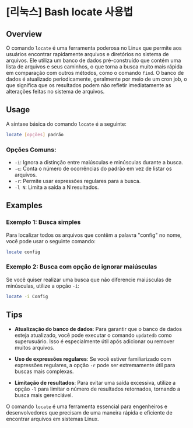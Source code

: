 # [리눅스] Bash locate 사용법

## Overview
O comando `locate` é uma ferramenta poderosa no Linux que permite aos usuários encontrar rapidamente arquivos e diretórios no sistema de arquivos. Ele utiliza um banco de dados pré-construído que contém uma lista de arquivos e seus caminhos, o que torna a busca muito mais rápida em comparação com outros métodos, como o comando `find`. O banco de dados é atualizado periodicamente, geralmente por meio de um cron job, o que significa que os resultados podem não refletir imediatamente as alterações feitas no sistema de arquivos.

## Usage
A sintaxe básica do comando `locate` é a seguinte:

```bash
locate [opções] padrão
```

### Opções Comuns:
- `-i`: Ignora a distinção entre maiúsculas e minúsculas durante a busca.
- `-c`: Conta o número de ocorrências do padrão em vez de listar os arquivos.
- `-r`: Permite usar expressões regulares para a busca.
- `-l N`: Limita a saída a N resultados.

## Examples
### Exemplo 1: Busca simples
Para localizar todos os arquivos que contêm a palavra "config" no nome, você pode usar o seguinte comando:

```bash
locate config
```

### Exemplo 2: Busca com opção de ignorar maiúsculas
Se você quiser realizar uma busca que não diferencie maiúsculas de minúsculas, utilize a opção `-i`:

```bash
locate -i Config
```

## Tips
- **Atualização do banco de dados**: Para garantir que o banco de dados esteja atualizado, você pode executar o comando `updatedb` como superusuário. Isso é especialmente útil após adicionar ou remover muitos arquivos.
  
- **Uso de expressões regulares**: Se você estiver familiarizado com expressões regulares, a opção `-r` pode ser extremamente útil para buscas mais complexas.

- **Limitação de resultados**: Para evitar uma saída excessiva, utilize a opção `-l` para limitar o número de resultados retornados, tornando a busca mais gerenciável.

O comando `locate` é uma ferramenta essencial para engenheiros e desenvolvedores que precisam de uma maneira rápida e eficiente de encontrar arquivos em sistemas Linux.